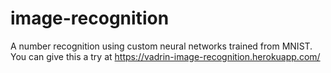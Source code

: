 # image-recognition
A number recognition using custom neural networks trained from MNIST. You can give this a try at https://vadrin-image-recognition.herokuapp.com/